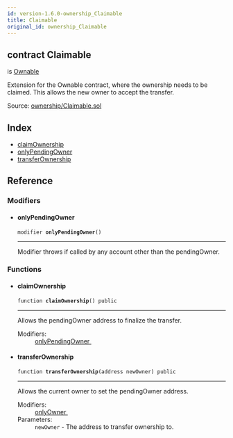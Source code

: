 ```yaml
---
id: version-1.6.0-ownership_Claimable
title: Claimable
original_id: ownership_Claimable
---
```


<div class="contract-doc"><div class="contract"><h2 class="contract-header"><span class="contract-kind">contract</span> Claimable</h2><p class="base-contracts"><span>is</span> <a href="ownership_Ownable.html">Ownable</a></p><p class="description">Extension for the Ownable contract, where the ownership needs to be claimed. This allows the new owner to accept the transfer.</p><div class="source">Source: <a href="https://github.com/OpenZeppelin/zeppelin-solidity/blob/v1.6.0/contracts/ownership/Claimable.sol" target="_blank">ownership/Claimable.sol</a></div></div><div class="index"><h2>Index</h2><ul><li><a href="ownership_Claimable.html#claimOwnership">claimOwnership</a></li><li><a href="ownership_Claimable.html#onlyPendingOwner">onlyPendingOwner</a></li><li><a href="ownership_Claimable.html#transferOwnership">transferOwnership</a></li></ul></div><div class="reference"><h2>Reference</h2><div class="modifiers"><h3>Modifiers</h3><ul><li><div class="item modifier"><span id="onlyPendingOwner" class="anchor-marker"></span><h4 class="name">onlyPendingOwner</h4><div class="body"><code class="signature">modifier <strong>onlyPendingOwner</strong><span>() </span></code><hr/><div class="description"><p>Modifier throws if called by any account other than the pendingOwner.</p></div></div></div></li></ul></div><div class="functions"><h3>Functions</h3><ul><li><div class="item function"><span id="claimOwnership" class="anchor-marker"></span><h4 class="name">claimOwnership</h4><div class="body"><code class="signature">function <strong>claimOwnership</strong><span>() </span><span>public </span></code><hr/><div class="description"><p>Allows the pendingOwner address to finalize the transfer.</p></div><dl><dt><span class="label-modifiers">Modifiers:</span></dt><dd><a href="ownership_Claimable.html#onlyPendingOwner">onlyPendingOwner </a></dd></dl></div></div></li><li><div class="item function"><span id="transferOwnership" class="anchor-marker"></span><h4 class="name">transferOwnership</h4><div class="body"><code class="signature">function <strong>transferOwnership</strong><span>(address newOwner) </span><span>public </span></code><hr/><div class="description"><p>Allows the current owner to set the pendingOwner address.</p></div><dl><dt><span class="label-modifiers">Modifiers:</span></dt><dd><a href="ownership_Ownable.html#onlyOwner">onlyOwner </a></dd><dt><span class="label-parameters">Parameters:</span></dt><dd><div><code>newOwner</code> - The address to transfer ownership to.</div></dd></dl></div></div></li></ul></div></div></div>
